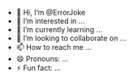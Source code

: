 - 👋 Hi, I’m @ErrorJoke
- 👀 I’m interested in ...
- 🌱 I’m currently learning ...
- 💞️ I’m looking to collaborate on ...
- 📫 How to reach me ...
- 😄 Pronouns: ...
- ⚡ Fun fact: ...

<!---
ErrorJoke/ErrorJoke is a ✨ special ✨ repository because its `README.md` (this file) appears on your GitHub profile.
You can click the Preview link to take a look at your changes.
--->
